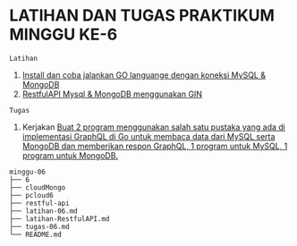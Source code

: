 # LATIHAN DAN TUGAS PRAKTIKUM MINGGU KE-6

```
Latihan
```
1. [Install dan coba jalankan GO languange dengan koneksi MySQL & MongoDB](latihan-06.md)
2. [RestfulAPI Mysql & MongoDB menggunakan GIN](latihan-RestfulAPI.md)
```
Tugas
```
1. Kerjakan [Buat 2 program menggunakan salah satu pustaka yang ada di implementasi GraphQL di Go untuk membaca data dari MySQL serta MongoDB dan memberikan respon GraphQL, 1 program untuk MySQL, 1 program untuk MongoDB.](tugas-06.md)

```
minggu-06
├── 6
├── cloudMongo
├── pcloud6
├── restful-api
├── latihan-06.md
├── latihan-RestfulAPI.md
├── tugas-06.md
└── README.md
```
